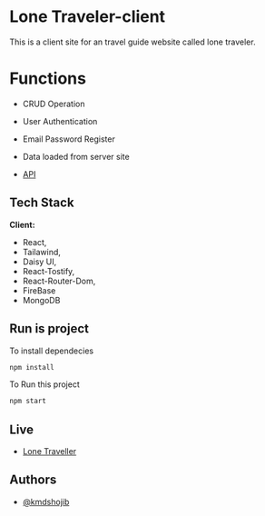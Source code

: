 
# Lone Traveler-client 

This is a client site for an travel guide website called lone traveler.

# Functions

- CRUD Operation

- User Authentication

- Email Password Register

- Data loaded from server site

- [API](https://travelia-server-kmdshojib.vercel.app/)




## Tech Stack


**Client:** 
- React, 
- Tailawind, 
- Daisy UI,
- React-Tostify, 
- React-Router-Dom,
 - FireBase
 - MongoDB

## Run is project

To install dependecies

```bash
npm install
```

To Run this project 

```bash
npm start
```
## Live

- [Lone Traveller](https://lone-traveller-d177c.web.app)


## Authors

- [@kmdshojib](https://github.com/kmdshojib)

